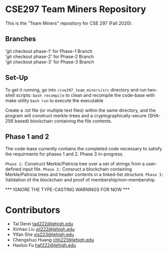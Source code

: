 # CSE297 Team Miners Repository 
This is the "Team Miners" repository for CSE 297 (Fall 2020).

## Branches
'git checkout phase-1' for Phase-1 Branch  
'git checkout phase-2' for Phase-2 Branch  
'git checkout phase-3' for Phase-3 Branch  

## Set-Up
To get it running, go into `/cse297_team_miners/src` directory and run two-shell scripts:
`bash recompile` to clean and recompile the code-base with make utility
`bash run` to execute the executable

Create a .txt file (or multiple text files) within the same directory, and the program will construct
merkle-trees and a cryptographically-secure (SHA-256 based) blockchain containing the file contents.

## Phase 1 and 2
The code-base currently contains the completed code necessary to satisfy the requirments for phases 1
and 2. Phase 3 in-progress. 

`Phase 1:`  Construct Merkle/Patricia tree over a set of strings from a user-defined input file.
`Phase 2:`  Consruct a blockchain containing Merkle/Patricia trees and header contents in a linked-list structure.
`Phase 3: ` Validation of the blockchain and proof of membership/non-membership.

*** IGNORE THE TYPE-CASTING WARNINGS FOR NOW ***

# Contributors
- Tal Derei <tad222@lehigh.edu>
- Xinhao Liu <xil222@lehigh.edu>
- Yifan She <yis223@lehigh.edu>
- Chengshuo Huang <chh221@lehigh.edu>
- Haoluo Fu <haf222@lehigh.edu>
